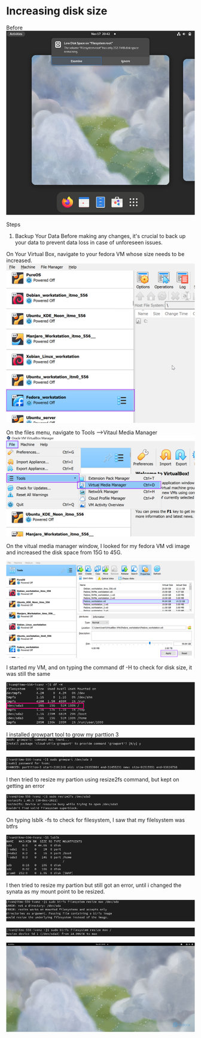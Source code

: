 # Increasing disk size


Before
!["Filled disk size"](./Fedora-Images/insufficient%20space.jpg "Fiiled disk screenshot")

Steps
1. Backup Your Data
Before making any changes, it's crucial to back up your data to prevent data loss in case of unforeseen issues.

On Your Virtual Box, navigate to your fedora VM whose size needs to be increased. 
!["Fedora"](./Fedora-Images/fedora.png "fedora")



On the files menu, navigate to Tools -->Vitaul Media Manager
!["navigate"](./Fedora-Images/File-tools-.png "navigate")

On the vitual media manager window, I looked for my fedora VM vdi image and increased the disk space from 15G to 45G.  

![""increasing size](./Fedora-Images/increasing_size.png "increasing size")

I started my VM, and on typing the command df -H to check for disk size, it was still the same

!["df -H"](./Fedora-Images/df%20-%20H%20before.PNG "df -H before")

I installed growpart tool to grow my parttion 3
!["installi growpart"](./Fedora-Images/grow%20part.PNG "growpart")

!["growing the root partion"](./Fedora-Images/grow-part.PNG "growpart")

I then tried to resize my partion using resize2fs command, but kept on getting an error

!["resize2fs"](./Fedora-Images/sudo_resize.PNG "resize")

On typing lsblk -fs to check for filesystem, I saw that my filelsystem was btfrs

!["filesystem"](./Fedora-Images/lsblk%20--before.PNG "filesystem")

I then tried to resize my partion but still got an error, until i changed the synata as my mount point to be resized. 

!["btrfs resize"](./Fedora-Images/btrfs-resize.PNG "btrfs resize")

!["btrfs resize"](./Fedora-Images/btrfs-resize2.PNG "btrfs resize")


!["home"](./Fedora-Images/VirtualBox_Fedora_workstation.png "home")